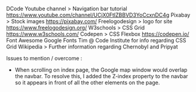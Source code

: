 DCode Youtube channel > Navigation bar tutorial https://www.youtube.com/channel/UCjX0FtIZBBVD3YoCcxnDC4g
Pixabay > Stock images https://pixabay.com/
Freelogodesign > logo for site https://www.freelogodesign.org/
W3schools > CSS Grid https://www.w3schools.com/
Codepen > CSS Flexbox https://codepen.io/
Font Awesome
Google Fonts
Tim @ Code Institute for info regarding CSS Grid
Wikipedia > Further information regarding Chernobyl and Pripyat

Issues to mention / overcome :

- When scrolling on index page, the Google map window would overlap the navbar. To resolve this, I added the Z-index property to the navbar so it appears in front of all the other elements on the page.
